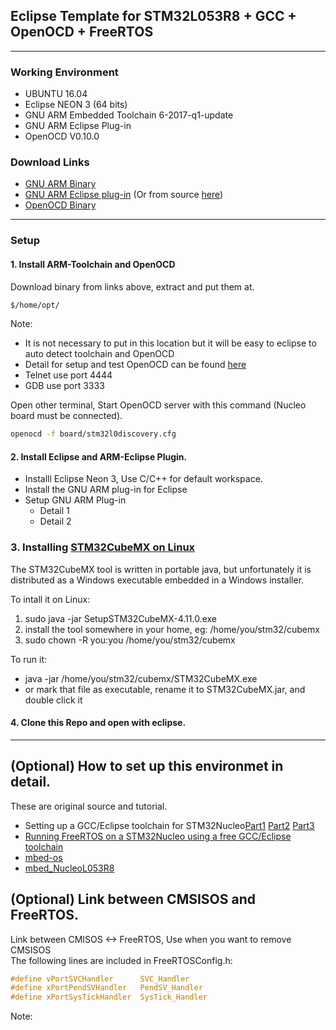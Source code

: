 ## Eclipse Template for STM32L053R8 + GCC + OpenOCD + FreeRTOS
---
### Working Environment
 - UBUNTU 16.04
 - Eclipse NEON 3 (64 bits)
 - GNU ARM Embedded Toolchain 6-2017-q1-update
 - GNU ARM Eclipse Plug-in
 - OpenOCD V0.10.0
 
### Download Links
 - [GNU ARM Binary](https://developer.arm.com/open-source/gnu-toolchain/gnu-rm/downloads)   
 - [GNU ARM Eclipse plug-in](https://marketplace.eclipse.org/content/gnu-arm-eclipse) (Or from source [here](https://github.com/gnuarmeclipse/plug-ins))   
 - [OpenOCD Binary](https://github.com/gnuarmeclipse/openocd/releases)   
 ---
### Setup
#### 1. Install ARM-Toolchain and OpenOCD
Download binary from links above, extract and put them at.
```sh
$/home/opt/
```
Note: 
 - It is not necessary to put in this location but it will be easy to eclipse to auto detect toolchain and OpenOCD
 - Detail for setup and test OpenOCD can be found [here](https://github.com/LieBtrau/Aiakos/wiki/STM32L053-Nucleo-toolchain-setup)
 - Telnet use port 4444
 - GDB use port 3333

Open other terminal, Start OpenOCD server with this command (Nucleo board must be connected).
```sh
openocd -f board/stm32l0discovery.cfg
```

#### 2. Install Eclipse and ARM-Eclipse Plugin.
 - Installl Eclipse Neon 3, Use C/C++ for default workspace.
 - Install the GNU ARM plug-in for Eclipse
 - Setup GNU ARM Plug-in
    - Detail 1
    - Detail 2
### 3. Installing [STM32CubeMX on Linux](https://gist.github.com/Lanchon/2156953d18f7534a926b)
The STM32CubeMX tool is written in portable java, but unfortunately it is distributed as a Windows executable embedded in a Windows installer.

To intall it on Linux:

1. sudo java -jar SetupSTM32CubeMX-4.11.0.exe
2. install the tool somewhere in your home, eg: /home/you/stm32/cubemx
3. sudo chown -R you:you /home/you/stm32/cubemx

To run it:

* java -jar /home/you/stm32/cubemx/STM32CubeMX.exe
* or mark that file as executable, rename it to STM32CubeMX.jar, and double click it
    
#### 4. Clone this Repo and open with eclipse.
---

## (Optional) How to set up this environmet in detail.
These are original source and tutorial.
 - Setting up a GCC/Eclipse toolchain for STM32Nucleo[Part1](http://www.carminenoviello.com/2014/12/28/setting-gcceclipse-toolchain-stm32nucleo-part-1/) [Part2](http://www.carminenoviello.com/2015/01/07/setting-gcceclipse-toolchain-stm32nucleo-part-2/) [Part3](http://www.carminenoviello.com/2015/01/16/setting-gcceclipse-toolchain-stm32nucleo-part-iii/)
 - [Running FreeRTOS on a STM32Nucleo using a free GCC/Eclipse toolchain](http://www.carminenoviello.com/2015/06/22/running-freertos-stm32nucleo-free-gcceclipse-toolchain/)
 - [mbed-os](https://github.com/ARMmbed/mbed-os)   
 - [mbed_NucleoL053R8](https://github.com/Hotboards/mbed_NucleoL053R8)
 
 ## (Optional) Link between CMSISOS and FreeRTOS.
Link between CMISOS <-> FreeRTOS, Use when you want to remove CMSISOS   
The following lines are included in FreeRTOSConfig.h:
```c
#define vPortSVCHandler      SVC_Handler
#define xPortPendSVHandler   PendSV_Handler
#define xPortSysTickHandler  SysTick_Handler
```

Note:
